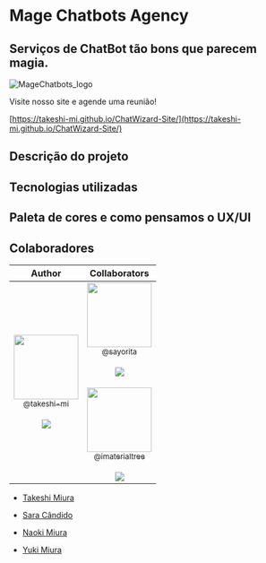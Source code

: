 # Mage Chatbots Agency
## Serviços de ChatBot tão bons que parecem magia.

![MageChatbots_logo](https://github.com/Takeshi-mi/MageChatbots/blob/main/img/magechatbots%20logo.png)

Visite nosso site e agende uma reunião!

[https://takeshi-mi.github.io/ChatWizard-Site/](https://takeshi-mi.github.io/ChatWizard-Site/)

## Descrição do projeto


## Tecnologias utilizadas

## Paleta de cores e como pensamos o UX/UI

## Colaboradores

|                                                                                                                                                    Author                                                                                                                                                     |                                                                                                                                     Collaborators                                                                                                                                      |
| :-----------------------------------------------------------------------------------------------------------------------------------------------------------------------------------------------------------------------------------------------------------------------------------------------------------: | :----------------------------------------------------------------------------------------------------------------------------------------------------------------------------------------------------------------------------------------------------------------------------------------------------------------------------------------------------------------------------------------------------------------------------------------------------------------------------------------------------------------------------------------------------------------------: |
| [<img src="https://github.com/Takeshi-mi/ChatWizard-Site/assets/101356765/0683bb96-46ae-4486-aaa1-f1246eb8c477" width=115><br><sub>@takeshi-mi</sub>](https://github.com/takeshi-mi) <br><br> [![](https://img.shields.io/badge/sponsor-30363D?style=for-the-badge&logo=GitHub-Sponsors&logoColor=#white)](https://github.com/sponsors/takeshi-mi) | [<img src="https://avatars.githubusercontent.com/u/116760233?v=4" width=115><br><sub>@sayorita</sub>](https://github.com/Sayorita) <br><br>  [![](https://img.shields.io/badge/sponsor-30363D?style=for-the-badge&logo=GitHub-Sponsors&logoColor=#white)](https://github.com/sponsors/sayorita)  <br><br> [<img src="https://avatars.githubusercontent.com/u/119423433?v=4" width=115><br><sub>@imaterialtree</sub>](https://github.com/imaterialtree) <br><br>  [![](https://img.shields.io/badge/sponsor-30363D?style=for-the-badge&logo=GitHub-Sponsors&logoColor=#white)](https://github.com/sponsors/imaterialtree) | 

- [Takeshi Miura](https://github.com/Takeshi-mi)

- [Sara Cândido](https://github.com/Sayorita)

- [Naoki Miura](https://github.com/imaterialtree)
- [Yuki Miura](https:://github.com/yuki)
